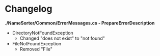 # Changelog

**./NameSorter/Common/ErrorMessages.cs - PrepareErrorDescription**
* DirectoryNotFoundException
	* Changed "does not exist" to "not found"
* FileNotFoundException
	* Removed "File"
